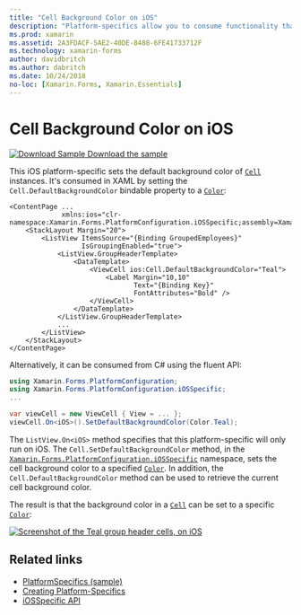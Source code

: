 ```yaml
---
title: "Cell Background Color on iOS"
description: "Platform-specifics allow you to consume functionality that's only available on a specific platform, without implementing custom renderers or effects. This article explains how to consume the iOS platform-specific that sets the default background color of cells on iOS."
ms.prod: xamarin
ms.assetid: 2A3FDACF-5AE2-40DE-8488-6FE41733712F
ms.technology: xamarin-forms
author: davidbritch
ms.author: dabritch
ms.date: 10/24/2018
no-loc: [Xamarin.Forms, Xamarin.Essentials]
---
```


# Cell Background Color on iOS

[![Download Sample](~/media/shared/download.png) Download the sample](https://docs.microsoft.com/samples/xamarin/xamarin-forms-samples/userinterface-platformspecifics)

This iOS platform-specific sets the default background color of [`Cell`](xref:Xamarin.Forms.Cell) instances. It's consumed in XAML by setting the `Cell.DefaultBackgroundColor` bindable property to a [`Color`](xref:Xamarin.Forms.Color):

```xaml
<ContentPage ...
             xmlns:ios="clr-namespace:Xamarin.Forms.PlatformConfiguration.iOSSpecific;assembly=Xamarin.Forms.Core">
    <StackLayout Margin="20">
        <ListView ItemsSource="{Binding GroupedEmployees}"
                  IsGroupingEnabled="true">
            <ListView.GroupHeaderTemplate>
                <DataTemplate>
                    <ViewCell ios:Cell.DefaultBackgroundColor="Teal">
                        <Label Margin="10,10"
                               Text="{Binding Key}"
                               FontAttributes="Bold" />
                    </ViewCell>
                </DataTemplate>
            </ListView.GroupHeaderTemplate>
            ...
        </ListView>
    </StackLayout>
</ContentPage>
```

Alternatively, it can be consumed from C# using the fluent API:

```csharp
using Xamarin.Forms.PlatformConfiguration;
using Xamarin.Forms.PlatformConfiguration.iOSSpecific;
...

var viewCell = new ViewCell { View = ... };
viewCell.On<iOS>().SetDefaultBackgroundColor(Color.Teal);
```

The `ListView.On<iOS>` method specifies that this platform-specific will only run on iOS. The `Cell.SetDefaultBackgroundColor` method, in the [`Xamarin.Forms.PlatformConfiguration.iOSSpecific`](xref:Xamarin.Forms.PlatformConfiguration.iOSSpecific) namespace, sets the cell background color to a specified [`Color`](xref:Xamarin.Forms.Color). In addition, the `Cell.DefaultBackgroundColor` method can be used to retrieve the current cell background color.

The result is that the background color in a [`Cell`](xref:Xamarin.Forms.Cell) can be set to a specific [`Color`](xref:Xamarin.Forms.Color):

[![Screenshot of the Teal group header cells, on iOS](cell-background-color-images/group-header-cell-color.png "ListView with teal group header cells")](cell-background-color-images/group-header-cell-color-large.png#lightbox "ListView with teal group header cells")

## Related links

- [PlatformSpecifics (sample)](https://docs.microsoft.com/samples/xamarin/xamarin-forms-samples/userinterface-platformspecifics)
- [Creating Platform-Specifics](~/xamarin-forms/platform/platform-specifics/index.md#creating-platform-specifics)
- [iOSSpecific API](xref:Xamarin.Forms.PlatformConfiguration.iOSSpecific)

